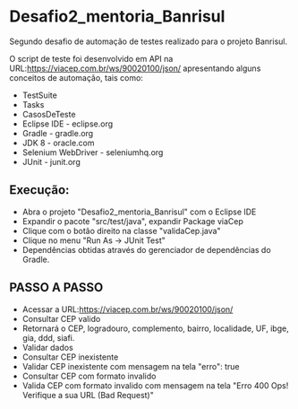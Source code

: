 # Desafio2_mentoria_Banrisul
Segundo desafio de automação de testes realizado para o projeto Banrisul.

O script de teste foi desenvolvido em API na URL:https://viacep.com.br/ws/90020100/json/ apresentando alguns conceitos de automação, tais como:

* TestSuite
* Tasks
* CasosDeTeste
* Eclipse IDE - eclipse.org
* Gradle - gradle.org
* JDK 8 - oracle.com
* Selenium WebDriver - seleniumhq.org
* JUnit - junit.org

## Execução:
* Abra o projeto "Desafio2_mentoria_Banrisul" com o Eclipse IDE
* Expandir o pacote "src/test/java", expandir Package viaCep
* Clique com o botão direito na classe "validaCep.java"
* Clique no menu "Run As -> JUnit Test"
* Dependências obtidas através do gerenciador de dependências do Gradle.

## PASSO A PASSO
* Acessar a URL:https://viacep.com.br/ws/90020100/json/
* Consultar CEP valido
* Retornará o CEP, logradouro, complemento, bairro, localidade, UF, ibge, gia, ddd, siafi.
* Validar dados
* Consultar CEP inexistente 
* Validar CEP inexistente com mensagem na tela "erro": true
* Consultar CEP com formato invalido
* Valida CEP com formato invalido com mensagem na tela "Erro 400 Ops! Verifique a sua URL (Bad Request)"
